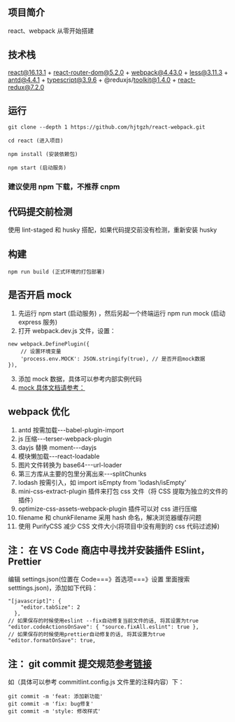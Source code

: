 <!--
 * @文件描述: readMe
 * @公司: thundersdata
 * @作者: 黄建停
 * @Date: 2020-07-10 16:43:54
 * @LastEditors: janko
 * @LastEditTime: 2021-02-01 14:32:57
-->

## 项目简介

react、webpack 从零开始搭建

## 技术栈

react@16.13.1 + react-router-dom@5.2.0 + webpack@4.43.0 + less@3.11.3 + antd@4.4.1 + typescript@3.9.6 + @reduxjs/toolkit@1.4.0 + react-redux@7.2.0

## 运行

```
git clone --depth 1 https://github.com/hjtgzh/react-webpack.git

cd react (进入项目)

npm install (安装依赖包)

npm start (启动服务)

```

### 建议使用 npm 下载，不推荐 cnpm

## 代码提交前检测

使用 lint-staged 和 husky 搭配，如果代码提交前没有检测，重新安装 husky

## 构建

```
npm run build (正式环境的打包部署)

```

## 是否开启 mock

1. 先运行 npm start (启动服务) ，然后另起一个终端运行 npm run mock (启动 express 服务)
2. 打开 webpack.dev.js 文件，设置：

```
new webpack.DefinePlugin({
    // 设置环境变量
    'process.env.MOCK': JSON.stringify(true), // 是否开启mock数据
}),

```

3. 添加 mock 数据，具体可以参考内部实例代码
4. [mock 具体文档请参考：](http://mockjs.com)

## webpack 优化

1. antd 按需加载---babel-plugin-import
2. js 压缩---terser-webpack-plugin
3. dayjs 替换 moment---dayjs
4. 模块懒加载---react-loadable
5. 图片文件转换为 base64---url-loader
6. 第三方库从主要的包里分离出来---splitChunks
7. lodash 按需引入，如 import isEmpty from 'lodash/isEmpty'
8. mini-css-extract-plugin 插件来打包 css 文件（将 CSS 提取为独立的文件的插件）
9. optimize-css-assets-webpack-plugin 插件可以对 css 进行压缩
10. filename 和 chunkFilename 采用 hash 命名，解决浏览器缓存问题
11. 使用 PurifyCSS 减少 CSS 文件大小(将项目中没有用到的 css 代码过滤掉)

## 注： 在 VS Code 商店中寻找并安装插件 ESlint，Prettier

编辑 settings.json(位置在 Code===》首选项===》设置 里面搜索 setttings.json)，添加如下代码：

```
"[javascript]": {
    "editor.tabSize": 2
  },
// 如果保存的时候使用eslint --fix自动修复当前文件的话, 将其设置为true
"editor.codeActionsOnSave": { "source.fixAll.eslint": true },
// 如果保存的时候使用prettier自动修复的话, 将其设置为true
"editor.formatOnSave": true,
```

## 注： git commit 提交规范[参考链接](https://github.com/conventional-changelog/commitlint)

如（具体可以参考 commitlint.config.js 文件里的注释内容）下：

```
git commit -m 'feat: 添加新功能'
git commit -m 'fix: bug修复'
git commit -m 'style: 修改样式'
```
